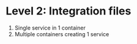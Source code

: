 Level 2: Integration files
==========================

1) Single service in 1 container
2) Multiple containers creating 1 service
